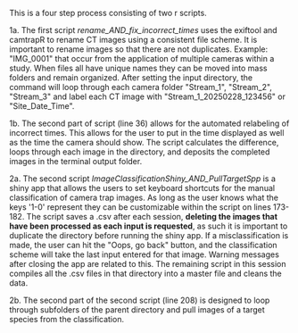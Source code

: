 This is a four step process consisting of two r scripts. 

1a. The first script *rename_AND_fix_incorrect_times* uses the exiftool and camtrapR to rename CT images using a consistent file scheme. It is important 
to rename images so that there are not duplicates. Example: "IMG_0001" that occur from the application of multiple cameras within a study. When files 
all have unique names they can be moved into mass folders and remain organized. After setting the input directory, the command will loop through each 
camera folder "Stream_1", "Stream_2", "Stream_3" and label each CT image with "Stream_1_20250228_123456" or "Site_Date_Time". 

1b. The second part of script (line 36) allows for the automated relabeling of incorrect times. This allows for the user to put in the time displayed as well as the time the camera should show. The script calculates the difference, loops through each image in the directory, and deposits the completed images in the 
terminal output folder. 

2a. The second script *ImageClassificationShiny_AND_PullTargetSpp* is a shiny app that allows the users to set keyboard shortcuts for the manual classification 
of camera trap images. As long as the user knows what the keys '1-0' represent they can be customizable within the script on lines 173-182. The script saves 
a .csv after each session, **deleting the images that have been processed as each input is requested**, as such it is important to duplicate the directory 
before running the shiny app. If a misclassification is made, the user can hit the "Oops, go back" button, and the classification scheme will take the last
input entered for that image. Warning messages after closing the app are related to this. The remaining script in this session compiles all the .csv files in
that directory into a master file and cleans the data. 

2b. The second part of the second script (line 208) is designed to loop through subfolders of the parent directory and pull images of a target species from the classification.
